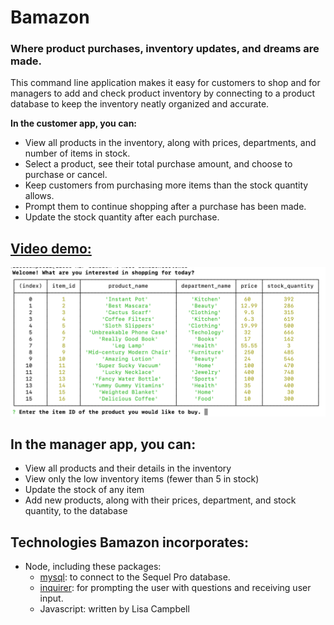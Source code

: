 # Bamazon
### Where product purchases, inventory updates, and dreams are made.
This command line application makes it easy for customers to shop and for managers to add and check product inventory by connecting to a product database to keep the inventory neatly organized and accurate.

**In the customer app, you can:**
* View all products in the inventory, along with prices, departments, and number of items in stock.
* Select a product, see their total purchase amount, and choose to purchase or cancel.
* Keep customers from purchasing more items than the stock quantity allows.
* Prompt them to continue shopping after a purchase has been made.
* Update the stock quantity after each purchase.

## [Video demo:](https://youtu.be/0GPg0lCjxj8)
[![Bamazon Demo Video](bamazon.png)](https://youtu.be/0GPg0lCjxj8 "Bamazon Demo") 

## In the manager app, you can:
* View all products and their details in the inventory
* View only the low inventory items (fewer than 5 in stock)
* Update the stock of any item
* Add new products, along with their prices, department, and stock quantity, to the database

## Technologies Bamazon incorporates:
* Node, including these packages:
    * [mysql](https://www.npmjs.com/package/mysql): to connect to the Sequel Pro database.
    * [inquirer](https://www.npmjs.com/package/inquirer): for prompting the user with questions and receiving user input.
    * Javascript: written by Lisa Campbell
